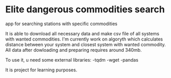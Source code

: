 # Elite dangerous commodities search
 app for searching stations with specific commodities


It is able to download all necessary data and make csv file of all systems with wanted commodities.
I'm currently work on algoryth which calculates distance between your system and closest system with wanted commodity.
All data after dowloading and preparing requires around 340mb.

To use it, u need some external libraries:
-tqdm
-wget
-pandas

It is project for learning purposes.
